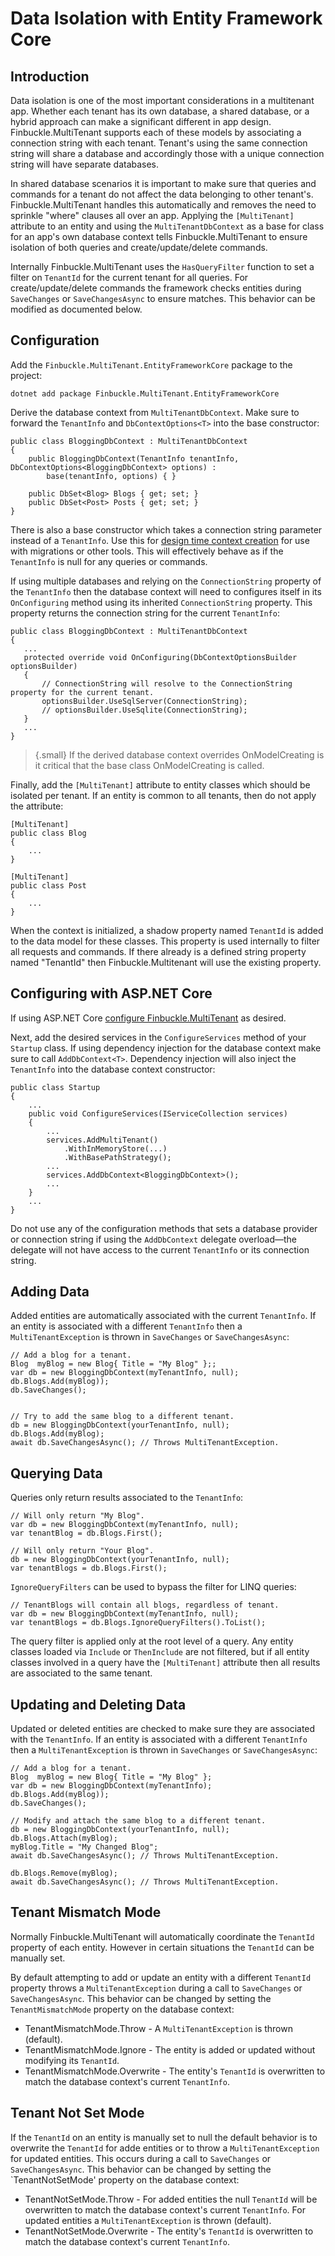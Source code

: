 # Data Isolation with Entity Framework Core

## Introduction
Data isolation is one of the most important considerations in a multitenant app. Whether each tenant has its own database, a shared database, or a hybrid approach can make a significant different in app design. Finbuckle.MultiTenant supports each of these models by associating a connection string with each tenant. Tenant's using the same connection string will share a database and accordingly those with a unique connection string will have separate databases.

In shared database scenarios it is important to make sure that queries and commands for a tenant do not affect the data belonging to other tenant's. Finbuckle.MultiTenant handles this automatically and removes the need to sprinkle "where" clauses all over an app. Applying the `[MultiTenant]` attribute to an entity and using the `MultiTenantDbContext` as a base for class for an app's own database context tells Finbuckle.MultiTenant to ensure isolation of both queries and create/update/delete commands.

Internally Finbuckle.MultiTenant uses the `HasQueryFilter` function to set a filter on `TenantId` for the current tenant for all queries. For create/update/delete commands the framework checks entities during `SaveChanges` or `SaveChangesAsync` to ensure matches. This behavior can be modified as documented below.

## Configuration
Add the `Finbuckle.MultiTenant.EntityFrameworkCore` package to the project:
```{.bash}
dotnet add package Finbuckle.MultiTenant.EntityFrameworkCore
```

Derive the database context from `MultiTenantDbContext`. Make sure to forward the `TenantInfo` and `DbContextOptions<T>` into the base constructor:

```
public class BloggingDbContext : MultiTenantDbContext
{
    public BloggingDbContext(TenantInfo tenantInfo, DbContextOptions<BloggingDbContext> options) :
        base(tenantInfo, options) { }

    public DbSet<Blog> Blogs { get; set; }
    public DbSet<Post> Posts { get; set; }
}
```

There is also a base constructor which takes a connection string parameter instead of a `TenantInfo`. Use this for [design time context creation](https://docs.microsoft.com/en-us/ef/core/miscellaneous/cli/dbcontext-creation) for use with migrations or other tools. This will effectively behave as if the `TenantInfo` is null for any queries or commands.

If using multiple databases and relying on the `ConnectionString` property of the `TenantInfo` then the database context will need to configures itself in its `OnConfiguring` method using its inherited `ConnectionString` property. This property returns the connection string for the current `TenantInfo`:

```
public class BloggingDbContext : MultiTenantDbContext
{
   ...
   protected override void OnConfiguring(DbContextOptionsBuilder optionsBuilder)
   {
       // ConnectionString will resolve to the ConnectionString property for the current tenant.
       optionsBuilder.UseSqlServer(ConnectionString);
       // optionsBuilder.UseSqlite(ConnectionString);
   }
   ...
}
```

>{.small} If the derived database context overrides OnModelCreating is it critical that the base class OnModelCreating is called.

Finally, add the `[MultiTenant]` attribute to entity classes which should be isolated per tenant. If an entity is common to all tenants, then do not apply the attribute:

```
[MultiTenant]
public class Blog
{
    ...
}

[MultiTenant]
public class Post
{
    ...
}
```

When the context is initialized, a shadow property named `TenantId` is added to the data model for these classes. This property is used internally to filter all requests and commands. If there already is a defined string property named "TenantId" then Finbuckle.Multitenant will use the existing property.

## Configuring with ASP.NET Core

If using ASP.NET Core [configure Finbuckle.MultiTenant](GettingStarted) as desired.

Next, add the desired services in the `ConfigureServices` method of your `Startup` class. If using dependency injection for the database context make sure to call `AddDbContext<T>`. Dependency injection will also inject the `TenantInfo` into the database context constructor:

```
public class Startup
{
    ...
    public void ConfigureServices(IServiceCollection services)
    {
        ...        
        services.AddMultiTenant()
            .WithInMemoryStore(...)
            .WithBasePathStrategy();
        ...
        services.AddDbContext<BloggingDbContext>();
        ...
    }
    ...
}
```

Do not use any of the configuration methods that sets a database provider or connection string if using the `AddDbContext` delegate overload&mdash;the delegate will not have access to the current `TenantInfo` or its connection string.

## Adding Data
Added entities are automatically associated with the current `TenantInfo`. If an entity is associated with a different `TenantInfo` then a `MultiTenantException` is thrown in `SaveChanges` or `SaveChangesAsync`:

```
// Add a blog for a tenant.
Blog  myBlog = new Blog{ Title = "My Blog" };;
var db = new BloggingDbContext(myTenantInfo, null);
db.Blogs.Add(myBlog));
db.SaveChanges();


// Try to add the same blog to a different tenant.
db = new BloggingDbContext(yourTenantInfo, null);
db.Blogs.Add(myBlog);
await db.SaveChangesAsync(); // Throws MultiTenantException.
```

## Querying Data
Queries only return results associated to the `TenantInfo`:

```
// Will only return "My Blog".
var db = new BloggingDbContext(myTenantInfo, null);
var tenantBlog = db.Blogs.First();

// Will only return "Your Blog".
db = new BloggingDbContext(yourTenantInfo, null);
var tenantBlogs = db.Blogs.First(); 
```

`IgnoreQueryFilters` can be used to bypass the filter for LINQ queries:

```
// TenantBlogs will contain all blogs, regardless of tenant.
var db = new BloggingDbContext(myTenantInfo, null);
var tenantBlogs = db.Blogs.IgnoreQueryFilters().ToList(); 
```

The query filter is applied only at the root level of a query. Any entity classes loaded via `Include` or `ThenInclude` are not filtered, but if all entity classes involved in a query have the `[MultiTenant]` attribute then all results are associated to the same tenant.

## Updating and Deleting Data
Updated or deleted entities are checked to make sure they are associated with the `TenantInfo`. If an entity is associated with a different `TenantInfo` then a `MultiTenantException` is thrown in `SaveChanges` or `SaveChangesAsync`:

```
// Add a blog for a tenant.
Blog  myBlog = new Blog{ Title = "My Blog" };
var db = new BloggingDbContext(myTenantInfo);
db.Blogs.Add(myBlog));
db.SaveChanges();

// Modify and attach the same blog to a different tenant.
db = new BloggingDbContext(yourTenantInfo, null);
db.Blogs.Attach(myBlog);
myBlog.Title = "My Changed Blog";
await db.SaveChangesAsync(); // Throws MultiTenantException.

db.Blogs.Remove(myBlog);
await db.SaveChangesAsync(); // Throws MultiTenantException.
```

## Tenant Mismatch Mode

Normally Finbuckle.MultiTenant will automatically coordinate the `TenantId` property of each entity. However in certain situations the `TenantId` can be manually set.

By default attempting to add or update an entity with a different `TenantId` property throws a `MultiTenantException` during a call to `SaveChanges` or `SaveChangesAsync`. This behavior can be changed by setting the `TenantMismatchMode` property on the database context:

* TenantMismatchMode.Throw - A `MultiTenantException` is thrown (default).
* TenantMismatchMode.Ignore - The entity is added or updated without modifying its `TenantId`.
* TenantMismatchMode.Overwrite - The entity's `TenantId` is overwritten to match the database context's current `TenantInfo`.

## Tenant Not Set Mode

If the `TenantId` on an entity is manually set to null the default behavior is to overwrite the `TenantId` for adde entities or to throw a `MultiTenantException` for updated entities. This occurs during a call to `SaveChanges` or `SaveChangesAsync`. This behavior can be changed by setting the `TenantNotSetMode' property on the database context:

* TenantNotSetMode.Throw - For added entities the null `TenantId` will be overwritten to match the database context's current `TenantInfo`. For updated entities a `MultiTenantException` is thrown (default).
* TenantNotSetMode.Overwrite - The entity's `TenantId` is overwritten to match the database context's current `TenantInfo`.
